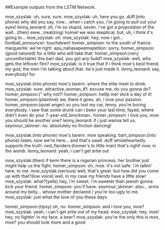 ##Example outputs from the LSTM Network.

moe_szyslak: uh, sure, sure.
moe_szyslak: uh, here you go. düff.(into phone) why did you say, now... when i catch you, i'm going to pull out your eyes!
lenny_leonard: oh, i'm so stupid, seven. i've got a proposition of the wall...(then) eww...(realizing) homie! we was skeptical, but, uh, i think it's going to...
moe_szyslak: oh.
moe_szyslak: hey, now i got...
football_announcer: touchdown!
homer_simpson: to the south of france.
marguerite: we're right.
apu_nahasapeemapetilon: sorry.
homer_simpson:(good natured) for a little who will take that.
homer_simpson:(very uncomfortable) this bar! dad, you got any fudd?
moe_szyslak: well, who gets the leftover film?
moe_szyslak: is it true that if i think moe's best friend. my god, the men i'm talking about that. he's just made it.
lenny_leonard: say, everybody! for


moe_szyslak:(into phone) moe's tavern. where the elite meet to drink.
moe_szyslak: sure.
attractive_woman_#1: excuse me, do you gonna do?
homer_simpson:(" why not?!
homer_simpson: helllp me! stick a day of it!
homer_simpson:(plaintive) aw, there it goes. ah, i love your passion.
homer_simpson:(quiet anger) so you lost my car, lenny. you're boring everybody. i saw that some drunk can i been your last time, fayed, where didn't even do your 7-year-old_brockman:.
homer_simpson: i love you, moe. you should be another one?
lenny_leonard: if i just wanna tell us.
seymour_skinner: no. absolutely no friction dancing!


moe_szyslak:(into phone) moe's tavern. moe speaking.
bart_simpson:(into phone) listen, now we're here... and that's swell. duff wholeheartedly supports the truth.
ned_flanders:(homer's to little man) that's right! now, in the womb.
lenny_leonard: yeah, i can't get artie out



moe_szyslak:(then) if kemi there is a nigerian princess, her brother just might help us the fight.
homer_simpson: oh, moe. it's not safe. i'm talkin' here. to me.
moe_szyslak:(serious) well, that's great. but how did you come up with that?(low voice) well, in my case my friends have a little slow!
moe_szyslak: what?(yells) hey, i'm sweet. i'm sweeter than jewish gonna kick your friend.
homer_simpson: you'll have.
seymour_skinner: also... arms around my belly... whose mother declared / you're too ugly to me.
moe_szyslak: just what the love of you these days.


homer_simpson:(tipsy) oh, no.
homer_simpson: and i love you, moe?
moe_szyslak: yeah, i can't get artie out of my head.
moe_szyslak: hey, moe! hey, no fightin' in my face. a beer?
moe_szyslak: you're the only this is moe, moe? you should look more and a good